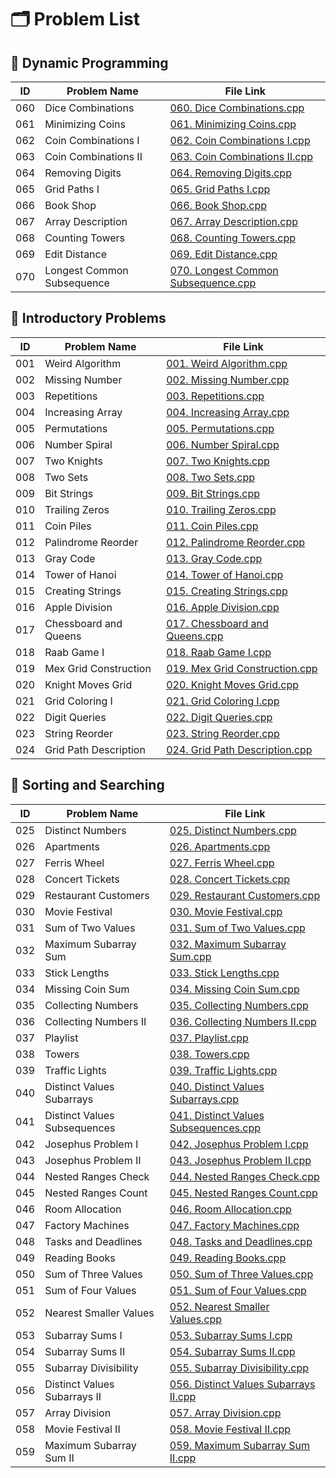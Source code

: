 # 🗂️ Problem List

## 🔹 Dynamic Programming

| ID  | Problem Name | File Link |
|-----|--------------|-----------|
| 060 |  Dice Combinations | [060. Dice Combinations.cpp](Dynamic%20Programming/060.%20Dice%20Combinations.cpp) |
| 061 |  Minimizing Coins | [061. Minimizing Coins.cpp](Dynamic%20Programming/061.%20Minimizing%20Coins.cpp) |
| 062 |  Coin Combinations I | [062. Coin Combinations I.cpp](Dynamic%20Programming/062.%20Coin%20Combinations%20I.cpp) |
| 063 |  Coin Combinations II | [063. Coin Combinations II.cpp](Dynamic%20Programming/063.%20Coin%20Combinations%20II.cpp) |
| 064 |  Removing Digits | [064. Removing Digits.cpp](Dynamic%20Programming/064.%20Removing%20Digits.cpp) |
| 065 |  Grid Paths I | [065. Grid Paths I.cpp](Dynamic%20Programming/065.%20Grid%20Paths%20I.cpp) |
| 066 |  Book Shop | [066. Book Shop.cpp](Dynamic%20Programming/066.%20Book%20Shop.cpp) |
| 067 |  Array Description | [067. Array Description.cpp](Dynamic%20Programming/067.%20Array%20Description.cpp) |
| 068 |  Counting Towers | [068. Counting Towers.cpp](Dynamic%20Programming/068.%20Counting%20Towers.cpp) |
| 069 |  Edit Distance | [069. Edit Distance.cpp](Dynamic%20Programming/069.%20Edit%20Distance.cpp) |
| 070 |  Longest Common Subsequence | [070. Longest Common Subsequence.cpp](Dynamic%20Programming/070.%20Longest%20Common%20Subsequence.cpp) |

## 🔹 Introductory Problems

| ID  | Problem Name | File Link |
|-----|--------------|-----------|
| 001 |  Weird Algorithm | [001. Weird Algorithm.cpp](Introductory%20Problems/001.%20Weird%20Algorithm.cpp) |
| 002 |  Missing Number | [002. Missing Number.cpp](Introductory%20Problems/002.%20Missing%20Number.cpp) |
| 003 |  Repetitions | [003. Repetitions.cpp](Introductory%20Problems/003.%20Repetitions.cpp) |
| 004 |  Increasing Array | [004. Increasing Array.cpp](Introductory%20Problems/004.%20Increasing%20Array.cpp) |
| 005 |  Permutations | [005. Permutations.cpp](Introductory%20Problems/005.%20Permutations.cpp) |
| 006 |  Number Spiral | [006. Number Spiral.cpp](Introductory%20Problems/006.%20Number%20Spiral.cpp) |
| 007 |  Two Knights | [007. Two Knights.cpp](Introductory%20Problems/007.%20Two%20Knights.cpp) |
| 008 |  Two Sets | [008. Two Sets.cpp](Introductory%20Problems/008.%20Two%20Sets.cpp) |
| 009 |  Bit Strings | [009. Bit Strings.cpp](Introductory%20Problems/009.%20Bit%20Strings.cpp) |
| 010 |  Trailing Zeros | [010. Trailing Zeros.cpp](Introductory%20Problems/010.%20Trailing%20Zeros.cpp) |
| 011 |  Coin Piles | [011. Coin Piles.cpp](Introductory%20Problems/011.%20Coin%20Piles.cpp) |
| 012 |  Palindrome Reorder | [012. Palindrome Reorder.cpp](Introductory%20Problems/012.%20Palindrome%20Reorder.cpp) |
| 013 |  Gray Code | [013. Gray Code.cpp](Introductory%20Problems/013.%20Gray%20Code.cpp) |
| 014 |  Tower of Hanoi | [014. Tower of Hanoi.cpp](Introductory%20Problems/014.%20Tower%20of%20Hanoi.cpp) |
| 015 |  Creating Strings | [015. Creating Strings.cpp](Introductory%20Problems/015.%20Creating%20Strings.cpp) |
| 016 |  Apple Division | [016. Apple Division.cpp](Introductory%20Problems/016.%20Apple%20Division.cpp) |
| 017 |  Chessboard and Queens | [017. Chessboard and Queens.cpp](Introductory%20Problems/017.%20Chessboard%20and%20Queens.cpp) |
| 018 |  Raab Game I | [018. Raab Game I.cpp](Introductory%20Problems/018.%20Raab%20Game%20I.cpp) |
| 019 |  Mex Grid Construction | [019. Mex Grid Construction.cpp](Introductory%20Problems/019.%20Mex%20Grid%20Construction.cpp) |
| 020 |  Knight Moves Grid | [020. Knight Moves Grid.cpp](Introductory%20Problems/020.%20Knight%20Moves%20Grid.cpp) |
| 021 |  Grid Coloring I | [021. Grid Coloring I.cpp](Introductory%20Problems/021.%20Grid%20Coloring%20I.cpp) |
| 022 |  Digit Queries | [022. Digit Queries.cpp](Introductory%20Problems/022.%20Digit%20Queries.cpp) |
| 023 |  String Reorder | [023. String Reorder.cpp](Introductory%20Problems/023.%20String%20Reorder.cpp) |
| 024 |  Grid Path Description | [024. Grid Path Description.cpp](Introductory%20Problems/024.%20Grid%20Path%20Description.cpp) |

## 🔹 Sorting and Searching

| ID  | Problem Name | File Link |
|-----|--------------|-----------|
| 025 |  Distinct Numbers | [025. Distinct Numbers.cpp](Sorting%20and%20Searching/025.%20Distinct%20Numbers.cpp) |
| 026 |  Apartments | [026. Apartments.cpp](Sorting%20and%20Searching/026.%20Apartments.cpp) |
| 027 |  Ferris Wheel | [027. Ferris Wheel.cpp](Sorting%20and%20Searching/027.%20Ferris%20Wheel.cpp) |
| 028 |  Concert Tickets | [028. Concert Tickets.cpp](Sorting%20and%20Searching/028.%20Concert%20Tickets.cpp) |
| 029 |  Restaurant Customers | [029. Restaurant Customers.cpp](Sorting%20and%20Searching/029.%20Restaurant%20Customers.cpp) |
| 030 |  Movie Festival | [030. Movie Festival.cpp](Sorting%20and%20Searching/030.%20Movie%20Festival.cpp) |
| 031 |  Sum of Two Values | [031. Sum of Two Values.cpp](Sorting%20and%20Searching/031.%20Sum%20of%20Two%20Values.cpp) |
| 032 |  Maximum Subarray Sum | [032. Maximum Subarray Sum.cpp](Sorting%20and%20Searching/032.%20Maximum%20Subarray%20Sum.cpp) |
| 033 |  Stick Lengths | [033. Stick Lengths.cpp](Sorting%20and%20Searching/033.%20Stick%20Lengths.cpp) |
| 034 |  Missing Coin Sum | [034. Missing Coin Sum.cpp](Sorting%20and%20Searching/034.%20Missing%20Coin%20Sum.cpp) |
| 035 |  Collecting Numbers | [035. Collecting Numbers.cpp](Sorting%20and%20Searching/035.%20Collecting%20Numbers.cpp) |
| 036 |  Collecting Numbers II | [036. Collecting Numbers II.cpp](Sorting%20and%20Searching/036.%20Collecting%20Numbers%20II.cpp) |
| 037 |  Playlist | [037. Playlist.cpp](Sorting%20and%20Searching/037.%20Playlist.cpp) |
| 038 |  Towers | [038. Towers.cpp](Sorting%20and%20Searching/038.%20Towers.cpp) |
| 039 |  Traffic Lights | [039. Traffic Lights.cpp](Sorting%20and%20Searching/039.%20Traffic%20Lights.cpp) |
| 040 |  Distinct Values Subarrays | [040. Distinct Values Subarrays.cpp](Sorting%20and%20Searching/040.%20Distinct%20Values%20Subarrays.cpp) |
| 041 |  Distinct Values Subsequences | [041. Distinct Values Subsequences.cpp](Sorting%20and%20Searching/041.%20Distinct%20Values%20Subsequences.cpp) |
| 042 |  Josephus Problem I | [042. Josephus Problem I.cpp](Sorting%20and%20Searching/042.%20Josephus%20Problem%20I.cpp) |
| 043 |  Josephus Problem II | [043. Josephus Problem II.cpp](Sorting%20and%20Searching/043.%20Josephus%20Problem%20II.cpp) |
| 044 |  Nested Ranges Check | [044. Nested Ranges Check.cpp](Sorting%20and%20Searching/044.%20Nested%20Ranges%20Check.cpp) |
| 045 |  Nested Ranges Count | [045. Nested Ranges Count.cpp](Sorting%20and%20Searching/045.%20Nested%20Ranges%20Count.cpp) |
| 046 |  Room Allocation | [046. Room Allocation.cpp](Sorting%20and%20Searching/046.%20Room%20Allocation.cpp) |
| 047 |  Factory Machines | [047. Factory Machines.cpp](Sorting%20and%20Searching/047.%20Factory%20Machines.cpp) |
| 048 |  Tasks and Deadlines | [048. Tasks and Deadlines.cpp](Sorting%20and%20Searching/048.%20Tasks%20and%20Deadlines.cpp) |
| 049 |  Reading Books | [049. Reading Books.cpp](Sorting%20and%20Searching/049.%20Reading%20Books.cpp) |
| 050 |  Sum of Three Values | [050. Sum of Three Values.cpp](Sorting%20and%20Searching/050.%20Sum%20of%20Three%20Values.cpp) |
| 051 |  Sum of Four Values | [051. Sum of Four Values.cpp](Sorting%20and%20Searching/051.%20Sum%20of%20Four%20Values.cpp) |
| 052 |  Nearest Smaller Values | [052. Nearest Smaller Values.cpp](Sorting%20and%20Searching/052.%20Nearest%20Smaller%20Values.cpp) |
| 053 |  Subarray Sums I | [053. Subarray Sums I.cpp](Sorting%20and%20Searching/053.%20Subarray%20Sums%20I.cpp) |
| 054 |  Subarray Sums II | [054. Subarray Sums II.cpp](Sorting%20and%20Searching/054.%20Subarray%20Sums%20II.cpp) |
| 055 |  Subarray Divisibility | [055. Subarray Divisibility.cpp](Sorting%20and%20Searching/055.%20Subarray%20Divisibility.cpp) |
| 056 |  Distinct Values Subarrays II | [056. Distinct Values Subarrays II.cpp](Sorting%20and%20Searching/056.%20Distinct%20Values%20Subarrays%20II.cpp) |
| 057 |  Array Division | [057. Array Division.cpp](Sorting%20and%20Searching/057.%20Array%20Division.cpp) |
| 058 |  Movie Festival II | [058. Movie Festival II.cpp](Sorting%20and%20Searching/058.%20Movie%20Festival%20II.cpp) |
| 059 |  Maximum Subarray Sum II | [059. Maximum Subarray Sum II.cpp](Sorting%20and%20Searching/059.%20Maximum%20Subarray%20Sum%20II.cpp) |

